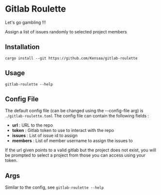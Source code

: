 # Gitlab Roulette

Let's go gambling !!!

Assign a list of issues randomly to selected project members

## Installation

```
cargo install --git https://github.com/Kensaa/gitlab-roulette
```

## Usage

```
gitlab-roulette --help
```

## Config File

The default config file (can be changed using the --config-file arg) is `./gitlab-roulette.toml`
The config file can contain the following fields :

- **url** : URL to the repo
- **token** : Gitlab token to use to interact with the repo
- **issues** : List of issue id to assign
- **members** : List of member username to assign the issues to

If the url given points to a valid gitlab but the project does not exist, you will be prompted to select a project from those you can access using your token.

## Args

Similar to the config, see `gitlab-roulette --help`
